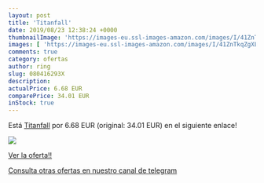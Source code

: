 ```yaml
---
layout: post
title: 'Titanfall'
date: 2019/08/23 12:38:24 +0000
thumbnailImage: 'https://images-eu.ssl-images-amazon.com/images/I/41ZnTkqZgXL._SL200_.jpg'
images: [ 'https://images-eu.ssl-images-amazon.com/images/I/41ZnTkqZgXL._SL200_.jpg' ]
comments: true
category: ofertas
author: ring
slug: 080416293X
description:
actualPrice: 6.68 EUR
comparePrice: 34.01 EUR
inStock: true
---
```


Está [Titanfall](https://www.amazon.com/dp/080416293X/?tag=redken08-20) por 6.68 EUR (original: 34.01 EUR) en el siguiente enlace!

[![](https://images-eu.ssl-images-amazon.com/images/I/41ZnTkqZgXL._SL200_.jpg)](https://www.amazon.com/dp/080416293X/?tag=redken08-20)

[Ver la oferta!!](https://www.amazon.com/dp/080416293X/?tag=redken08-20)

[Consulta otras ofertas en nuestro canal de telegram](https://t.me/s/ofertas25)
